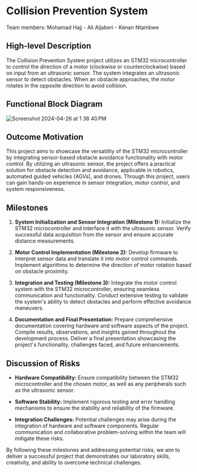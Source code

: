 # Collision Prevention System

Team members: Mohamad Hajj - Ali Aljaberi - Kenan Ntambwe

## High-level Description

The Collision Prevention System project utilizes an STM32 microcontroller to control the direction of a motor (clockwise or counterclockwise) based on input from an ultrasonic sensor. The system integrates an ultrasonic sensor to detect obstacles. When an obstacle approaches, the motor rotates in the opposite direction to avoid collision.

## Functional Block Diagram

![Screenshot 2024-04-26 at 1 38 40 PM](https://github.com/mhhajj/ECE-5780-Project/assets/122409757/31036a08-3e47-4643-bfd2-8837a44b57c9)


## Outcome Motivation

This project aims to showcase the versatility of the STM32 microcontroller by integrating sensor-based obstacle avoidance functionality with motor control. By utilizing an ultrasonic sensor, the project offers a practical solution for obstacle detection and avoidance, applicable in robotics, automated guided vehicles (AGVs), and drones. Through this project, users can gain hands-on experience in sensor integration, motor control, and system responsiveness.

## Milestones

1. **System Initialization and Sensor Integration (Milestone 1):**
   Initialize the STM32 microcontroller and interface it with the ultrasonic sensor. Verify successful data acquisition from the sensor and ensure accurate distance measurements.

2. **Motor Control Implementation (Milestone 2):**
   Develop firmware to interpret sensor data and translate it into motor control commands. Implement algorithms to determine the direction of motor rotation based on obstacle proximity.

3. **Integration and Testing (Milestone 3):**
   Integrate the motor control system with the STM32 microcontroller, ensuring seamless communication and functionality. Conduct extensive testing to validate the system's ability to detect obstacles and perform effective avoidance maneuvers.

4. **Documentation and Final Presentation:**
   Prepare comprehensive documentation covering hardware and software aspects of the project. Compile results, observations, and insights gained throughout the development process. Deliver a final presentation showcasing the project's functionality, challenges faced, and future enhancements.

## Discussion of Risks

- **Hardware Compatibility:**
  Ensure compatibility between the STM32 microcontroller and the chosen motor, as well as any peripherals such as the ultrasonic sensor.
  
- **Software Stability:**
  Implement rigorous testing and error handling mechanisms to ensure the stability and reliability of the firmware.

- **Integration Challenges:**
  Potential challenges may arise during the integration of hardware and software components. Regular communication and collaborative problem-solving within the team will mitigate these risks.

By following these milestones and addressing potential risks, we aim to deliver a successful project that demonstrates our laboratory skills, creativity, and ability to overcome technical challenges.
